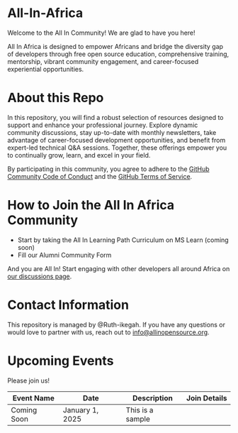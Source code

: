 # All-In-Africa

Welcome to the All In Community! We are glad to have you here!

All In Africa is designed to empower Africans and bridge the diversity gap of developers through free open source education, comprehensive training, mentorship, vibrant community engagement, and career-focused experiential opportunities.

# About this Repo

In this repository, you will find a robust selection of resources designed to support and enhance your professional journey. Explore dynamic community discussions, stay up-to-date with monthly newsletters, take advantage of career-focused development opportunities, and benefit from expert-led technical Q&A sessions. Together, these offerings empower you to continually grow, learn, and excel in your field.

By participating in this community, you agree to adhere to the [GitHub Community Code of Conduct](https://docs.github.com/en/site-policy/github-terms/github-community-code-of-conduct) and the [GitHub Terms of Service](https://docs.github.com/en/site-policy/github-terms/github-terms-of-service). 

# How to Join the All In Africa Community

- Start by taking the All In Learning Path Curriculum on MS Learn (coming soon)
- Fill our Alumni Community Form

And you are All In! Start engaging with other developers all around Africa on [our discussions page](https://github.com/All-In-Open-Source-Project/All-In-Africa/discussions). 

# Contact Information

This repository is managed by @Ruth-ikegah. If you have any questions or would love to partner with us, reach out to info@allinopensource.org.

# Upcoming Events

Please join us! 

|Event Name| Date | Description | Join Details|
|---|--- |--- |--- |
|Coming Soon | January 1, 2025 | This is a sample | <link to join> |

